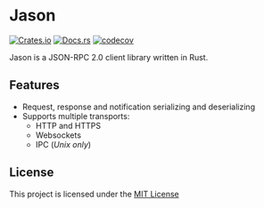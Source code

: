 # Jason

[![Crates.io](https://img.shields.io/crates/v/jason)](https://crates.io/crates/jason)
[![Docs.rs](https://docs.rs/jason/badge.svg)](https://docs.rs/jason)
[![codecov](https://codecov.io/gh/eth-rust/jason-rs/branch/main/graph/badge.svg?token=9PKXXH9P78)](https://codecov.io/gh/FelipeRosa/jason-rs)

Jason is a JSON-RPC 2.0 client library written in Rust.

## Features

- Request, response and notification serializing and deserializing
- Supports multiple transports:
  - HTTP and HTTPS
  - Websockets
  - IPC (_Unix only_)

## License

This project is licensed under the [MIT License]

[MIT License]: https://github.com/FelipeRosa/jason-rs/blob/main/LICENSE
